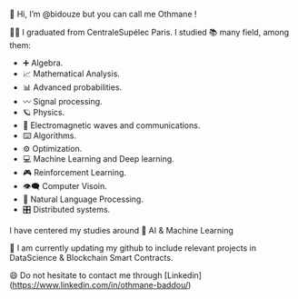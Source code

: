 👋 Hi, I’m @bidouze but you can call me Othmane ! 

👨‍🎓 I graduated from CentraleSupélec Paris. I studied 📚 many field, among them:

* ➕   Algebra.
* 📈   Mathematical Analysis.
* 📊  Advanced probabilities.
* 〰️  Signal processing.
* 🪐  Physics.
* 📶  Electromagnetic waves and communications.
* ⌨️  ​Algorithms.
* ⚙️  Optimization.
* 💻 ​Machine Learning and Deep learning.
* 🎮  Reinforcement Learning.
* 👁️‍🗨️  Computer Visoin.
* 📖  Natural Language Processing.
* 🎛️  Distributed systems.

I have centered my studies around 🤖 ​AI​ & ​Machine Learning​

🚀 I am currently updating my github to include relevant projects in DataScience & Blockchain Smart Contracts.

😄 Do not hesitate to contact me through [Linkedin] (https://www.linkedin.com/in/othmane-baddou/)

<!---
bidouze/bidouze is a ✨ special ✨ repository because its `README.md` (this file) appears on your GitHub profile.
You can click the Preview link to take a look at your changes.
--->
